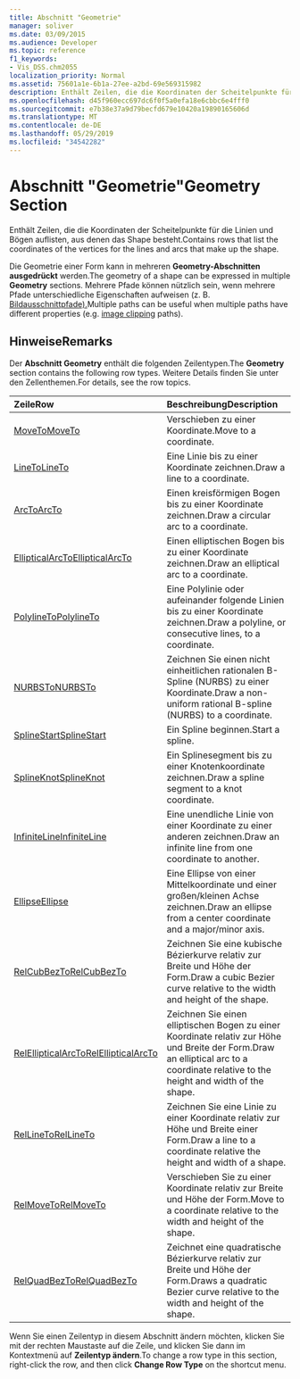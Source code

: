 ```yaml
---
title: Abschnitt "Geometrie"
manager: soliver
ms.date: 03/09/2015
ms.audience: Developer
ms.topic: reference
f1_keywords:
- Vis_DSS.chm2055
localization_priority: Normal
ms.assetid: 75601a1e-6b1a-27ee-a2bd-69e569315982
description: Enthält Zeilen, die die Koordinaten der Scheitelpunkte für die Linien und Bögen auflisten, aus denen das Shape besteht.
ms.openlocfilehash: d45f960ecc697dc6f0f5a0efa18e6cbbc6e4fff0
ms.sourcegitcommit: e7b38e37a9d79becfd679e10420a19890165606d
ms.translationtype: MT
ms.contentlocale: de-DE
ms.lasthandoff: 05/29/2019
ms.locfileid: "34542282"
---
```

# <a name="geometry-section"></a><span data-ttu-id="b1a7a-103">Abschnitt "Geometrie"</span><span class="sxs-lookup"><span data-stu-id="b1a7a-103">Geometry Section</span></span>

<span data-ttu-id="b1a7a-104">Enthält Zeilen, die die Koordinaten der Scheitelpunkte für die Linien und Bögen auflisten, aus denen das Shape besteht.</span><span class="sxs-lookup"><span data-stu-id="b1a7a-104">Contains rows that list the coordinates of the vertices for the lines and arcs that make up the shape.</span></span> 
  
<span data-ttu-id="b1a7a-105">Die Geometrie einer Form kann in mehreren **Geometry-Abschnitten ausgedrückt** werden.</span><span class="sxs-lookup"><span data-stu-id="b1a7a-105">The geometry of a shape can be expressed in multiple **Geometry** sections.</span></span> <span data-ttu-id="b1a7a-106">Mehrere Pfade können nützlich sein, wenn mehrere Pfade unterschiedliche Eigenschaften aufweisen (z. B. [Bildausschnittpfade).](clippingpath-cell-foreign-image-info-section.md)</span><span class="sxs-lookup"><span data-stu-id="b1a7a-106">Multiple paths can be useful when multiple paths have different properties (e.g. [image clipping](clippingpath-cell-foreign-image-info-section.md) paths).</span></span> 
  
## <a name="remarks"></a><span data-ttu-id="b1a7a-107">Hinweise</span><span class="sxs-lookup"><span data-stu-id="b1a7a-107">Remarks</span></span>

<span data-ttu-id="b1a7a-108">Der **Abschnitt Geometry** enthält die folgenden Zeilentypen.</span><span class="sxs-lookup"><span data-stu-id="b1a7a-108">The **Geometry** section contains the following row types.</span></span> <span data-ttu-id="b1a7a-109">Weitere Details finden Sie unter den Zellenthemen.</span><span class="sxs-lookup"><span data-stu-id="b1a7a-109">For details, see the row topics.</span></span> 
  
|<span data-ttu-id="b1a7a-110">Zeile</span><span class="sxs-lookup"><span data-stu-id="b1a7a-110">Row</span></span>|<span data-ttu-id="b1a7a-111">Beschreibung</span><span class="sxs-lookup"><span data-stu-id="b1a7a-111">Description</span></span>|
|:-----|:-----|
|[<span data-ttu-id="b1a7a-112">MoveTo</span><span class="sxs-lookup"><span data-stu-id="b1a7a-112">MoveTo</span></span>](moveto-row-geometry-section.md) <br/> |<span data-ttu-id="b1a7a-113">Verschieben zu einer Koordinate.</span><span class="sxs-lookup"><span data-stu-id="b1a7a-113">Move to a coordinate.</span></span>  <br/> |
|[<span data-ttu-id="b1a7a-114">LineTo</span><span class="sxs-lookup"><span data-stu-id="b1a7a-114">LineTo</span></span>](lineto-row-geometry-section.md) <br/> |<span data-ttu-id="b1a7a-115">Eine Linie bis zu einer Koordinate zeichnen.</span><span class="sxs-lookup"><span data-stu-id="b1a7a-115">Draw a line to a coordinate.</span></span>  <br/> |
|[<span data-ttu-id="b1a7a-116">ArcTo</span><span class="sxs-lookup"><span data-stu-id="b1a7a-116">ArcTo</span></span>](arcto-row-geometry-section.md) <br/> |<span data-ttu-id="b1a7a-117">Einen kreisförmigen Bogen bis zu einer Koordinate zeichnen.</span><span class="sxs-lookup"><span data-stu-id="b1a7a-117">Draw a circular arc to a coordinate.</span></span>  <br/> |
|[<span data-ttu-id="b1a7a-118">EllipticalArcTo</span><span class="sxs-lookup"><span data-stu-id="b1a7a-118">EllipticalArcTo</span></span>](ellipticalarcto-row-geometry-section.md) <br/> |<span data-ttu-id="b1a7a-119">Einen elliptischen Bogen bis zu einer Koordinate zeichnen.</span><span class="sxs-lookup"><span data-stu-id="b1a7a-119">Draw an elliptical arc to a coordinate.</span></span>  <br/> |
|[<span data-ttu-id="b1a7a-120">PolylineTo</span><span class="sxs-lookup"><span data-stu-id="b1a7a-120">PolylineTo</span></span>](polylineto-row-geometry-section.md) <br/> |<span data-ttu-id="b1a7a-121">Eine Polylinie oder aufeinander folgende Linien bis zu einer Koordinate zeichnen.</span><span class="sxs-lookup"><span data-stu-id="b1a7a-121">Draw a polyline, or consecutive lines, to a coordinate.</span></span>  <br/> |
|[<span data-ttu-id="b1a7a-122">NURBSTo</span><span class="sxs-lookup"><span data-stu-id="b1a7a-122">NURBSTo</span></span>](nurbsto-row-geometry-section.md) <br/> |<span data-ttu-id="b1a7a-123">Zeichnen Sie einen nicht einheitlichen rationalen B-Spline (NURBS) zu einer Koordinate.</span><span class="sxs-lookup"><span data-stu-id="b1a7a-123">Draw a non-uniform rational B-spline (NURBS) to a coordinate.</span></span>  <br/> |
|[<span data-ttu-id="b1a7a-124">SplineStart</span><span class="sxs-lookup"><span data-stu-id="b1a7a-124">SplineStart</span></span>](splinestart-row-geometry-section.md) <br/> |<span data-ttu-id="b1a7a-125">Ein Spline beginnen.</span><span class="sxs-lookup"><span data-stu-id="b1a7a-125">Start a spline.</span></span>  <br/> |
|[<span data-ttu-id="b1a7a-126">SplineKnot</span><span class="sxs-lookup"><span data-stu-id="b1a7a-126">SplineKnot</span></span>](splineknot-row-geometry-section.md) <br/> |<span data-ttu-id="b1a7a-127">Ein Splinesegment bis zu einer Knotenkoordinate zeichnen.</span><span class="sxs-lookup"><span data-stu-id="b1a7a-127">Draw a spline segment to a knot coordinate.</span></span>  <br/> |
|[<span data-ttu-id="b1a7a-128">InfiniteLine</span><span class="sxs-lookup"><span data-stu-id="b1a7a-128">InfiniteLine</span></span>](infiniteline-row-geometry-section.md) <br/> |<span data-ttu-id="b1a7a-129">Eine unendliche Linie von einer Koordinate zu einer anderen zeichnen.</span><span class="sxs-lookup"><span data-stu-id="b1a7a-129">Draw an infinite line from one coordinate to another.</span></span>  <br/> |
|[<span data-ttu-id="b1a7a-130">Ellipse</span><span class="sxs-lookup"><span data-stu-id="b1a7a-130">Ellipse</span></span>](ellipse-row-geometry-section.md) <br/> |<span data-ttu-id="b1a7a-131">Eine Ellipse von einer Mittelkoordinate und einer großen/kleinen Achse zeichnen.</span><span class="sxs-lookup"><span data-stu-id="b1a7a-131">Draw an ellipse from a center coordinate and a major/minor axis.</span></span>  <br/> |
|[<span data-ttu-id="b1a7a-132">RelCubBezTo</span><span class="sxs-lookup"><span data-stu-id="b1a7a-132">RelCubBezTo</span></span>](relcubbezto-row-geometry-section.md) <br/> |<span data-ttu-id="b1a7a-133">Zeichnen Sie eine kubische Bézierkurve relativ zur Breite und Höhe der Form.</span><span class="sxs-lookup"><span data-stu-id="b1a7a-133">Draw a cubic Bezier curve relative to the width and height of the shape.</span></span>  <br/> |
|[<span data-ttu-id="b1a7a-134">RelEllipticalArcTo</span><span class="sxs-lookup"><span data-stu-id="b1a7a-134">RelEllipticalArcTo</span></span>](relellipticalarcto-row-geometry-section.md) <br/> |<span data-ttu-id="b1a7a-135">Zeichnen Sie einen elliptischen Bogen zu einer Koordinate relativ zur Höhe und Breite der Form.</span><span class="sxs-lookup"><span data-stu-id="b1a7a-135">Draw an elliptical arc to a coordinate relative to the height and width of the shape.</span></span>  <br/> |
|[<span data-ttu-id="b1a7a-136">RelLineTo</span><span class="sxs-lookup"><span data-stu-id="b1a7a-136">RelLineTo</span></span>](rellineto-row-geometry-section.md) <br/> |<span data-ttu-id="b1a7a-137">Zeichnen Sie eine Linie zu einer Koordinate relativ zur Höhe und Breite einer Form.</span><span class="sxs-lookup"><span data-stu-id="b1a7a-137">Draw a line to a coordinate relative the height and width of a shape.</span></span>  <br/> |
|[<span data-ttu-id="b1a7a-138">RelMoveTo</span><span class="sxs-lookup"><span data-stu-id="b1a7a-138">RelMoveTo</span></span>](relmoveto-row-geometry-section.md) <br/> |<span data-ttu-id="b1a7a-139">Verschieben Sie zu einer Koordinate relativ zur Breite und Höhe der Form.</span><span class="sxs-lookup"><span data-stu-id="b1a7a-139">Move to a coordinate relative to the width and height of the shape.</span></span>  <br/> |
|[<span data-ttu-id="b1a7a-140">RelQuadBezTo</span><span class="sxs-lookup"><span data-stu-id="b1a7a-140">RelQuadBezTo</span></span>](relquadbezto-row-geometry-section.md) <br/> |<span data-ttu-id="b1a7a-141">Zeichnet eine quadratische Bézierkurve relativ zur Breite und Höhe der Form.</span><span class="sxs-lookup"><span data-stu-id="b1a7a-141">Draws a quadratic Bezier curve relative to the width and height of the shape.</span></span>  <br/> |
   
<span data-ttu-id="b1a7a-142">Wenn Sie einen Zeilentyp in diesem Abschnitt ändern möchten, klicken Sie mit der rechten Maustaste auf die Zeile, und klicken Sie dann im Kontextmenü auf **Zeilentyp ändern**.</span><span class="sxs-lookup"><span data-stu-id="b1a7a-142">To change a row type in this section, right-click the row, and then click **Change Row Type** on the shortcut menu.</span></span> 
  

